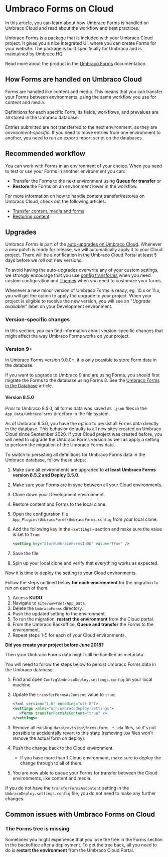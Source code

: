 # Umbraco Forms on Cloud

In this article, you can learn about how Umbraco Forms is handled on Umbraco Cloud and read about the workflow and best practices.

Umbraco Forms is a package that is included with your Umbraco Cloud project. It gives you a nice integrated UI, where you can create Forms for your website. The package is built specifically for Umbraco and is maintained by Umbraco HQ.

Read more about the product in the [Umbraco Forms](https://docs.umbraco.com/umbraco-forms/) documentation.

## How Forms are handled on Umbraco Cloud

Forms are handled like content and media. This means that you can transfer your Forms between environments, using the same workflow you use for content and media.

Definitions for each specific Form, its fields, workflows, and prevalues are all stored in the Umbraco database.

Entries submitted are not transferred to the next environment, as they are _environment-specific_. If you need to move entries from one environment to another, you need to run an export/import script on the databases.

## Recommended workflow

You can work with Forms in an environment of your choice. When you need to test or use your Forms in another environment you can:

* Transfer the Forms to the next environment using **Queue for transfer** or
* **Restore** the Forms on an environment lower in the workflow.

For more information on how to handle content transfer/restores on Umbraco Cloud, check out the following articles:

* [Transfer content, media and forms](content-transfer.md)
* [Restoring content](restoring-content/)

## Upgrades

Umbraco Forms is part of the [auto-upgrades on Umbraco Cloud](../product-upgrades/). Whenever a new patch is ready for release, we will automatically apply it to your Cloud project. There will be a notification in the Umbraco Cloud Portal at least 5 days before we roll out new versions.

To avoid having the auto-upgrades overwrite any of your custom settings, we strongly encourage that you use [config transforms](../set-up/config-transforms.md) when you need custom configuration and [Themes](https://docs.umbraco.com/umbraco-forms/developer/themes) when you need to customize your forms.

Whenever a new minor version of Umbraco Forms is ready, eg. 10.x or 11.x, you will get the option to apply the upgrade to your project. When your project is eligible to receive the new version, you will see an "_Upgrade available!_" label on your Development environment.

### Version-specific changes

In this section, you can find information about version-specific changes that might affect the way Umbraco Forms works on your project.

### Version 9+

In Umbraco Forms version 9.0.0+, it is only possible to store Form data in the database.

If you want to upgrade to Umbraco 9 and are using Forms, you should first migrate the Forms to the database using Forms 8. See the [Umbraco Forms in the Database](https://docs.umbraco.com/umbraco-forms/developer/forms-in-the-database) article.

#### Version 8.5.0

Prior to Umbraco 8.5.0, all forms data was saved as `.json` files in the `App_Data/UmbracoForms` directory in the file system.

As of Umbraco 8.5.0, you have the option to persist all Forms data directly in the database. This behavior defaults to all new sites created on Umbraco Cloud since September 2020. If your Cloud project was created before, you will need to upgrade the Umbraco Forms version as well as apply a setting to perform the migration of the Umbraco Forms data.

To switch to persisting all definitions for Umbraco Forms data in the Umbraco database, follow these steps:

1. Make sure all environments are upgraded to **at least Umbraco Forms version 8.5.2 and Deploy 3.5.0**.
2. Make sure your Forms are in sync between all your Cloud environments.
3. Clone down your Development environment.
4. Restore content and Forms to the local clone.
5. Open the configuration file `App_Plugins\UmbracoForms\UmbracoForms.config` from your local clone.
6.  Add the following key in the `<settings>` section and make sure the value is set to `True`:

    ```xml
    <setting key="StoreUmbracoFormsInDb" value="True" />
    ```
7. Save the file.
8. Spin up your local clone and verify that everything works as expected.

Now it is time to deploy the setting to your Cloud environments.

Follow the steps outlined below **for each environment** for the migration to run on each of them.

1. Access **KUDU**.
2. Navigate to `site/wwwroot/App_Data`.
3. Delete the `UmbracoForms` directory.
4. Push the updated setting to the environment.
5. To run the migration, **restart the environment** from the Cloud portal.
6. From the Umbraco Backoffice, **Queue and transfer** the Forms to the environment.
7. Repeat steps 1-5 for each of your Cloud environments.

**Did you create your project before June 2018?**

Then your Umbraco Forms data might still be handled as metadata.

You will need to follow the steps below to persist Umbraco Forms data in the Umbraco database.

1. Find and open `Config\UmbracoDeploy.settings.config` on your local machine.
2.  Update the `transferFormsAsContent` value to `true`:

    ```xml
    <?xml version="1.0" encoding="utf-8"?>
    <settings xmlns="urn:umbracodeploy-settings">
       <forms transferFormsAsContent="true" />
    </settings>
    ```
3. Remove all existing `data\revision\forms-form__*.uda` files, so it's not possible to accidentally revert to this state (removing `UDA` files won't remove the actual form on deploy).
4. Push the change back to the Cloud environment.
   * If you have more than 1 Cloud environment, make sure to deploy the change through to all of them.
5. You are now able to queue your Forms for transfer between the Cloud environments, like content and media.

If you do not have the `transferFormsAsContent` setting in the `UmbracoDeploy.settings.config` file, you do not need to make any further changes.

## Common issues with Umbraco Forms on Cloud

### The Forms tree is missing

Sometimes you might experience that you lose the tree in the Forms section in the backoffice after a deployment. To get the tree back, all you need to do is **restart the environment** from the Umbraco Cloud Portal.
